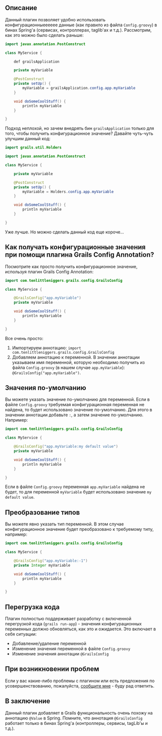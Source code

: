 Описание
-----------
Данный плагин позволяет удобно использовать конфигурационныееееее данные (как правило из файла `Config.groovy`) в бинах Spring'а (сервисах, контроллерах, taglib'ах и т.д.).
Рассмотрим, как это можно было сделать раньше:
```java
import javax.annotation.PostConstruct

class MyService {

    def grailsApplication

    private myVariable

    @PostConstruct
    private setUp() {
        myVariable = grailsApplication.config.app.myVariable
    }

    void doSomeCoolStuff() {
        println myVariable
    }

}
```
Подход неплохой, но зачем внедрять бин `grailsApplication` только для того, чтобы получить конфигурационное значение? Давайте чуть-чуть улучшим данный код:
```java
import grails.util.Holders

import javax.annotation.PostConstruct

class MyService {

    private myVariable

    @PostConstruct
    private setUp() {
        myVariable = Holders.config.app.myVariable
    }

    void doSomeCoolStuff() {
        println myVariable
    }

}
```
Уже лучше. Но можно сделать данный код еще короче...

Как получать конфигурационные значения при помощи плагина Grails Config Annotation?
----------------------------------------------------------------------------------
Посмотрите как просто получить конфигурационное значение, используя плагин Grails Config Annotation:

```java
import com.tenlittleniggers.grails.config.GrailsConfig

class MyService {

    @GrailsConfig("app.myVariable")
    private myVariable

    void doSomeCoolStuff() {
        println myVariable
    }

}
```
Все очень просто:
1. Импортируем аннотацию: `import com.tenlittleniggers.grails.config.GrailsConfig`
2. Добавляем аннотацию к переменной. В значении аннотации указываем имя переменной, которую необходимо получить из файла `Config.groovy` (в нашем случае `app.myVariable`):  `@GrailsConfig("app.myVariable")`.

Значения по-умолчанию
---------------------
Вы можете указать значение по-умолчанию для переменной. Если в файле `Config.groovy` требуемая конфигурационная переменная не найдена, то будет использовано значение по-умолчанию. Для этого в значении аннотации добавьте `:`, а затем значение по-умолчанию. Например:

```java
import com.tenlittleniggers.grails.config.GrailsConfig

class MyService {

    @GrailsConfig("app.myVariable:my default value")
    private myVariable

    void doSomeCoolStuff() {
        println myVariable
    }

}
```
Если в файле `Config.groovy` переменная `app.myVariable` найдена не будет, то для переменной `myVariable` будет использовано значение `my default value`.

Преобразование типов
--------------------
Вы можете явно указать тип переменной. В этом случае конфигурационное значение будет преобразовано к требуемому типу, например:

```java
import com.tenlittleniggers.grails.config.GrailsConfig

class MyService {

    @GrailsConfig("app.myVariable:-1")
    private Integer myVariable

    void doSomeCoolStuff() {
        println myVariable
    }

}
```

Перегрузка кода
---------------
Плагин полностью поддерживает разработку с включенной перегрузкой кода (`grails run-app`) - значения конфигурационных переменных должно обновляться, как это и ожидается. Это включает в себя ситуации:

*   Добавление/удаление переменной
*   Изменение значения переменной в файле `Config.groovy`
*   Изменение значения аннотации `@GrailsConfig`

При возникновении проблем
-------------------------
Если у вас какие-либо проблемы с плагином или есть предложения по усовершенствованию, пожалуйста, [сообщите мне](https://github.com/fedotxxl/grails-config-annotation/issues) - буду рад ответить. 

В заключение
------------
Данный плагин добавляет в Grails функциональность очень похожу на аннотацию `@Value` в Spring. Помните, что аннотация `@GrailsConfig` работает только в бинах Spring'а (контроллеры, сервисы, tagLib'ы и т.д.).